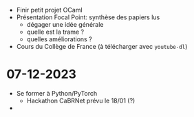 + Finir petit projet OCaml
+ Présentation Focal Point: synthèse des papiers lus
	+ dégager une idée générale
	+ quelle est la trame ?
	+ quelles améliorations ?
+ Cours du Collège de France (à télécharger avec `youtube-dl`)

# 07-12-2023

+ Se former à Python/PyTorch
	+ Hackathon CaBRNet prévu le 18/01 (?)
+ 
